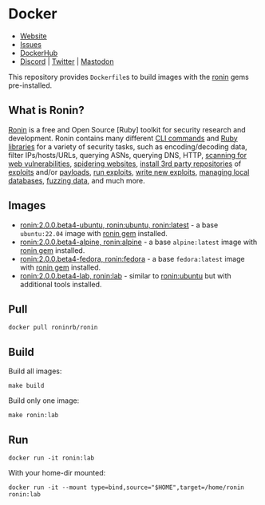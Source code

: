 # Docker

* [Website](https://ronin-rb.dev)
* [Issues](https://github.com/ronin-rb/docker/issues)
* [DockerHub](https://hub.docker.com/r/roninrb/ronin)
* [Discord](https://discord.gg/6WAb3PsVX9) |
  [Twitter](https://twitter.com/ronin_rb) |
  [Mastodon](https://infosec.exchange/@ronin_rb)

This repository provides `Dockerfile`s to build images with the
[ronin][ronin-rb] gems pre-installed.

[ronin-rb]: https://github.com/ronin-rb/

## What is Ronin?

[Ronin][website] is a free and Open Source [Ruby] toolkit for security research
and development. Ronin contains many different [CLI commands][ronin-synopsis]
and [Ruby libraries][ronin-rb] for a variety of security tasks, such as
encoding/decoding data, filter IPs/hosts/URLs, querying ASNs, querying DNS,
HTTP, [scanning for web vulnerabilities][ronin-vulns-synopsis],
[spidering websites][ronin-web-spider],
[install 3rd party repositories][ronin-repos-synopsis] of
[exploits][ronin-exploits] and/or
[payloads][ronin-payloads], [run exploits][ronin-exploits-synopsis],
[write new exploits][ronin-exploits-examples],
[managing local databases][ronin-db-synopsis],
[fuzzing data][ronin-fuzzer], and much more.

[website]: https://ronin-rb.dev/
[ronin]: https://github.com/ronin-rb/ronin#readme
[ronin-synopsis]: https://github.com/ronin-rb/ronin#synopsis
[ronin-support]: https://github.com/ronin-rb/ronin-support#readme
[ronin-repos]: https://github.com/ronin-rb/ronin-repos#readme
[ronin-repos-synopsis]: https://github.com/ronin-rb/ronin-repos#synopsis
[ronin-core]: https://github.com/ronin-rb/ronin-core#readme
[ronin-db]: https://github.com/ronin-rb/ronin-db#readme
[ronin-db-synopsis]: https://github.com/ronin-rb/ronin-db#synopsis
[ronin-fuzzer]: https://github.com/ronin-rb/ronin-fuzzer#readme
[ronin-web]: https://github.com/ronin-rb/ronin-web#readme
[ronin-web-server]: https://github.com/ronin-rb/ronin-web-server#readme
[ronin-web-spider]: https://github.com/ronin-rb/ronin-web-spider#readme
[ronin-web-user_agents]: https://github.com/ronin-rb/ronin-web-user_agents#readme
[ronin-code-asm]: https://github.com/ronin-rb/ronin-code-asm#readme
[ronin-code-sql]: https://github.com/ronin-rb/ronin-code-sql#readme
[ronin-payloads]: https://github.com/ronin-rb/ronin-payloads#readme
[ronin-exploits]: https://github.com/ronin-rb/ronin-exploits#readme
[ronin-exploits-synopsis]: https://github.com/ronin-rb/ronin-exploits#synopsis
[ronin-exploits-examples]: https://github.com/ronin-rb/ronin-exploits#examples
[ronin-vulns]: https://github.com/ronin-rb/ronin-vulns#readme
[ronin-vulns-synopsis]: https://github.com/ronin-rb/ronin-vulns#synopsis

## Images

* [ronin:2.0.0.beta4-ubuntu, ronin:ubuntu, ronin:latest][ronin:ubuntu] -
  a base `ubuntu:22.04` image with [ronin gem] installed.
* [ronin:2.0.0.beta4-alpine, ronin:alpine][ronin:alpine] -
  a base `alpine:latest` image with [ronin gem] installed.
* [ronin:2.0.0.beta4-fedora, ronin:fedora][ronin:fedora] -
  a base `fedora:latest` image with [ronin gem] installed.
* [ronin:2.0.0.beta4-lab, ronin:lab][ronin:lab] -
  similar to [ronin:ubuntu] but with additional tools installed.

[ronin:alpine]: https://github.com/ronin-rb/docker/blob/main/Dockerfile.alpine
[ronin:fedora]: https://github.com/ronin-rb/docker/blob/main/Dockerfile.fedora
[ronin:ubuntu]: https://github.com/ronin-rb/docker/blob/main/Dockerfile.ubuntu
[ronin:lab]: https://github.com/ronin-rb/docker/blob/main/Dockerfile.lab

[ronin gem]: https://rubygems.org/gems/ronin

## Pull

```shell
docker pull roninrb/ronin
```

## Build

Build all images:

```shell
make build
```

Build only one image:

```shell
make ronin:lab
```

## Run

```shell
docker run -it ronin:lab
```

With your home-dir mounted:

```shell
docker run -it --mount type=bind,source="$HOME",target=/home/ronin ronin:lab
```
